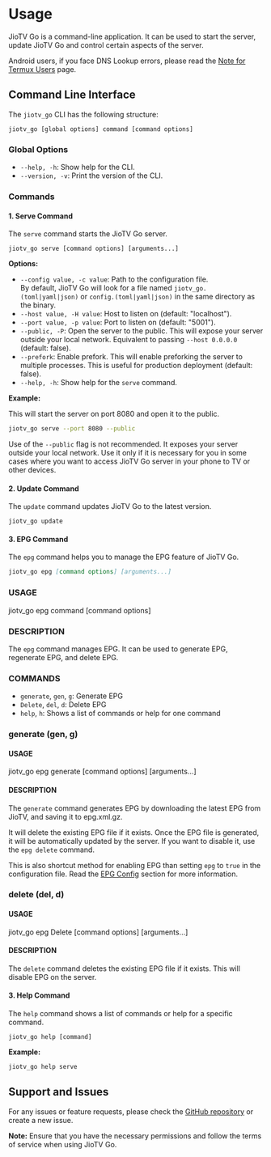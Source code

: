 # Usage

JioTV Go is a command-line application. It can be used to start the server, update JioTV Go and control certain aspects of the server.

<div class="warning">

Android users, if you face DNS Lookup errors, please read the [Note for Termux Users](./termux.md) page.

</div>

## Command Line Interface

The `jiotv_go` CLI has the following structure:

```
jiotv_go [global options] command [command options] 
```

### Global Options

- `--help, -h`: Show help for the CLI.
- `--version, -v`: Print the version of the CLI.

### Commands

#### 1. Serve Command

The `serve` command starts the JioTV Go server.

```
jiotv_go serve [command options] [arguments...]
```

**Options:**

- `--config value, -c value`: Path to the configuration file. 
  <br>By default, JioTV Go will look for a file named `jiotv_go.(toml|yaml|json)` or `config.(toml|yaml|json)` in the same directory as the binary.
- `--host value, -H value`: Host to listen on (default: "localhost").
- `--port value, -p value`: Port to listen on (default: "5001").
- `--public, -P`: Open the server to the public. This will expose your server outside your local network. Equivalent to passing `--host 0.0.0.0` (default: false).
- `--prefork`: Enable prefork. This will enable preforking the server to multiple processes. This is useful for production deployment (default: false).
- `--help, -h`: Show help for the `serve` command.

**Example:**

This will start the server on port 8080 and open it to the public.

```bash
jiotv_go serve --port 8080 --public
```

<div class="warning">
Use of the <code>--public</code> flag is not recommended. It exposes your server outside your local network. Use it only if it is necessary for you in some cases where you want to access JioTV Go server in your phone to TV or other devices.
</div>


#### 2. Update Command

The `update` command updates JioTV Go to the latest version.

```
jiotv_go update
```

#### 3. EPG Command

The `epg` command helps you to manage the EPG feature of JioTV Go.

```markdown
jiotv_go epg [command options] [arguments...]
```

### USAGE
   jiotv_go epg command [command options]

### DESCRIPTION
   The `epg` command manages EPG. It can be used to generate EPG, regenerate EPG, and delete EPG.

### COMMANDS
   - `generate`, `gen`, `g`: Generate EPG
   - `Delete`, `del`, `d`: Delete EPG
   - `help`, `h`: Shows a list of commands or help for one command

### generate (gen, g)

#### USAGE
   jiotv_go epg generate [command options] [arguments...]

#### DESCRIPTION
   The `generate` command generates EPG by downloading the latest EPG from JioTV, and saving it to epg.xml.gz. 

   It will delete the existing EPG file if it exists. Once the EPG file is generated, it will be automatically updated by the server. If you want to disable it, use the `epg delete` command.
   
   This is also shortcut method for enabling EPG than setting `epg` to `true` in the configuration file. Read the [EPG Config](../config.md#epg-electronic-program-guide) section for more information.
   

### delete  (del, d)

#### USAGE
   jiotv_go epg Delete [command options] [arguments...]

#### DESCRIPTION
   The `delete` command deletes the existing EPG file if it exists. This will disable EPG on the server.

#### 3. Help Command

The `help` command shows a list of commands or help for a specific command.

```
jiotv_go help [command]
```

**Example:**
```bash
jiotv_go help serve
```

## Support and Issues

For any issues or feature requests, please check the [GitHub repository](https://github.com/rabilrbl/jiotv_go) or create a new issue.

**Note:** Ensure that you have the necessary permissions and follow the terms of service when using JioTV Go.